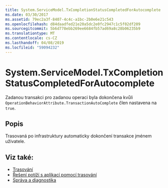 ```yaml
---
title: System.ServiceModel.TxCompletionStatusCompletedForAutocomplete
ms.date: 03/30/2017
ms.assetid: 79ec2a3f-8407-4c4c-a1bc-2b0e6e21c543
ms.openlocfilehash: d84daadfed21e20a5dc2e0fc2947c1c5f02df209
ms.sourcegitcommit: 5b6d778ebb269ee6684fb57ad69a8c28b06235b9
ms.translationtype: MT
ms.contentlocale: cs-CZ
ms.lasthandoff: 04/08/2019
ms.locfileid: "59094232"
---
```

# <a name="systemservicemodeltxcompletionstatuscompletedforautocomplete"></a>System.ServiceModel.TxCompletionStatusCompletedForAutocomplete
Zadanou transakci pro zadanou operaci byla dokončena kvůli `OperationBehaviorAttribute.TransactionAutoComplete` člen nastavena na `true`.  
  
## <a name="description"></a>Popis  
 Trasovaná po infrastruktury automaticky dokončení transakce jménem uživatele.  
  
## <a name="see-also"></a>Viz také:

- [Trasování](../../../../../docs/framework/wcf/diagnostics/tracing/index.md)
- [Řešení potíží s aplikací pomocí trasování](../../../../../docs/framework/wcf/diagnostics/tracing/using-tracing-to-troubleshoot-your-application.md)
- [Správa a diagnostika](../../../../../docs/framework/wcf/diagnostics/index.md)

